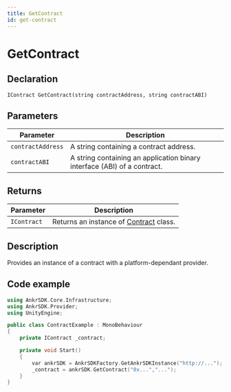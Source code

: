 ```yaml
---
title: GetContract
id: get-contract
---
```


# GetContract

## Declaration

`IContract GetContract(string contractAddress, string contractABI)`

## Parameters

| Parameter         | Description                                                              |
|-------------------|--------------------------------------------------------------------------|
| `contractAddress` | A string containing a contract address.                                  |
| `contractABI`     | A string containing an application binary interface (ABI) of a contract. |

## Returns

| Parameter   | Description                                                                           |
|-------------|---------------------------------------------------------------------------------------|
| `IContract` | Returns an instance of [Contract](/game/unity/api-reference/contract/contract) class. |

## Description

Provides an instance of a contract with a platform-dependant provider.

## Code example

```C++
using AnkrSDK.Core.Infrastructure;
using AnkrSDK.Provider;
using UnityEngine;

public class ContractExample : MonoBehaviour
{
	private IContract _contract;

	private void Start()
	{
		var ankrSDK = AnkrSDKFactory.GetAnkrSDKInstance("http://...");
		_contract = ankrSDK.GetContract("0x...","...");
	}
}
```
